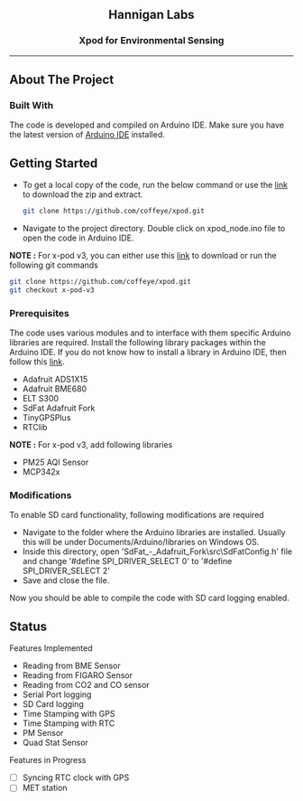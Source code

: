 <!-- PROJECT LOGO -->
<div align="center">
  <h2 align="center">Hannigan Labs</h2>

  <h3 align="center">
    Xpod for Environmental Sensing 
    <br />
  </h3>
</div>

***
## About The Project

### Built With
The code is developed and compiled on Arduino IDE. Make sure you have the latest version of [Arduino IDE](https://www.arduino.cc/en/software) installed.

<!-- GETTING STARTED -->
## Getting Started

* To get a local copy of the code, run the below command or use the [link](https://github.com/coffeye/xpod/archive/refs/heads/main.zip) to download the zip and extract.
   ```sh
   git clone https://github.com/coffeye/xpod.git
   ```
* Navigate to the project directory. Double click on xpod_node.ino file to open the code in Arduino IDE.

**NOTE :** For x-pod v3, you can either use this [link](https://github.com/coffeye/xpod/archive/refs/heads/x-pod-v3.zip) to download or run the following git commands
   ```sh
   git clone https://github.com/coffeye/xpod.git
   git checkout x-pod-v3
   ```
### Prerequisites

The code uses various modules and to interface with them specific Arduino libraries are required. Install the following library packages within the Arduino IDE. If you do not know how to install a library in Arduino IDE, then follow this [link](https://docs.arduino.cc/software/ide-v2/tutorials/ide-v2-installing-a-library).

* Adafruit ADS1X15
* Adafruit BME680
* ELT S300
* SdFat Adafruit Fork
* TinyGPSPlus
* RTClib

**NOTE :** For x-pod v3, add following libraries
* PM25 AQI Sensor
* MCP342x

### Modifications
To enable SD card functionality, following modifications are required
* Navigate to the folder where the Arduino libraries are installed. Usually this will be under Documents/Arduino/libraries on Windows OS.
* Inside this directory, open 'SdFat_-_Adafruit_Fork\src\SdFatConfig.h' file and change '#define SPI_DRIVER_SELECT 0' to '#define SPI_DRIVER_SELECT 2'
* Save and close the file.

Now you should be able to compile the code with SD card logging enabled.

<!-- ROADMAP -->
## Status

Features Implemented
- Reading from BME Sensor
- Reading from FIGARO Sensor
- Reading from CO2 and CO sensor
- Serial Port logging
- SD Card logging
- Time Stamping with GPS
- Time Stamping with RTC
- PM Sensor
- Quad Stat Sensor

Features in Progress
- [ ] Syncing RTC clock with GPS
- [ ] MET station
